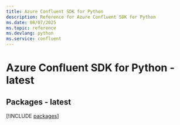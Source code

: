 ```yaml
---
title: Azure Confluent SDK for Python
description: Reference for Azure Confluent SDK for Python
ms.date: 08/07/2025
ms.topic: reference
ms.devlang: python
ms.service: confluent
---
```

# Azure Confluent SDK for Python - latest
## Packages - latest
[!INCLUDE [packages](confluent-index.md)]